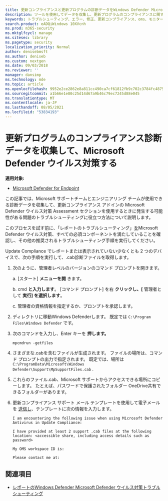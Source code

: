 ```yaml
---
title: 更新コンプライアンスと更新プログラムの診断データをWindows Defender Microsoft Defender ウイルス対策
description: ツールを使用してデータを収集し、更新プログラムのコンプライアンスに関する問題のトラブルシューティングを行う場合は、Microsoft Defender ウイルス対策を使用します。
keywords: トラブルシューティング、エラー、修正、更新コンプライアンス、oms、モニター、レポート、Microsoft Defender AV
search.product: eADQiWindows 10XVcnh
ms.prod: m365-security
ms.mktglfcycl: manage
ms.sitesec: library
ms.pagetype: security
localization_priority: Normal
author: denisebmsft
ms.author: deniseb
ms.custom: nextgen
ms.date: 09/03/2018
ms.reviewer: ''
manager: dansimp
ms.technology: mde
ms.topic: article
ms.openlocfilehash: 9952e2ce2862e8a811cc490ca7cf61812fb9c702c3784fc487515a5349154024
ms.sourcegitcommit: a1b66e1e80c25d14d67a9b46c79ec7245d88e045
ms.translationtype: MT
ms.contentlocale: ja-JP
ms.lasthandoff: 08/05/2021
ms.locfileid: "53834193"
---
```

# <a name="collect-update-compliance-diagnostic-data-for-microsoft-defender-antivirus-assessment"></a>更新プログラムのコンプライアンス診断データを収集して、Microsoft Defender ウイルス対策する


**適用対象:**

- [Microsoft Defender for Endpoint](/microsoft-365/security/defender-endpoint/)

この記事では、Microsoft サポートチームとエンジニアリング チームが使用できる診断データを収集して、更新コンプライアンス アドインの Microsoft Defender ウイルス対策 Assessment セクションを使用するときに発生する可能性がある問題のトラブルシューティングに役立つ方法について説明します。

このプロセスを試す前に、「レポートのトラブルシューティング」[を](troubleshoot-reporting.md)Microsoft Defender ウイルス対策、すべての必須コンポーネントを満たしていることを確認し、その他の推奨されるトラブルシューティング手順を実行してください。

Update Compliance でレポートまたは表示されていない少なくとも 2 つのデバイスで、次の手順を実行して、.cab診断ファイルを取得します。

1. 次のように、管理者レベルのバージョンのコマンド プロンプトを開きます。
        
    a. [スタート] **メニューを開** きます。

    b. cmd **と入力します**。 [コマンド プロンプト] を右 **クリックし、[** 管理者として **実行] を選択します**。

    c. 管理者の資格情報を指定するか、プロンプトを承認します。
        
2. ディレクトリに移動Windows Defenderします。 既定では `C:\Program Files\Windows Defender` です。

3. 次のコマンドを入力し、Enter キーを **押します。**
        
    ```Dos
    mpcmdrun -getfiles
    ```
    
4. さまざまな.cabを含むファイルが生成されます。 ファイルの場所は、コマンド プロンプトの出力で指定されます。 既定では、場所は `C:\ProgramData\Microsoft\Windows Defender\Support\MpSupportFiles.cab` .

5. これらのファイル.cab、Microsoft サポートからアクセスできる場所にコピーします。 たとえば、パスワードで保護されたフォルダー OneDrive共有できるフォルダーがあります。

6. 更新コンプライアンス サポート メール テンプレートを使用して電子メールを <a href="mailto:ucsupport@microsoft.com?subject=MDAV assessment issue&body=I%20am%20encountering%20the%20following%20issue%20when%20using%20Windows%20Defender%20AV%20in%20Update%20Compliance%3a%20%0d%0aI%20have%20provided%20at%20least%202%20support%20.cab%20files%20at%20the%20following%20location%3a%20%3Caccessible%20share%2c%20including%20access%20details%20such%20as%20password%3E%0d%0aMy%20OMS%20workspace%20ID%20is%3a%20%0d%0aPlease%20contact%20me%20at%3a">送信し</a>、テンプレートに次の情報を入力します。
  
    ```
    I am encountering the following issue when using Microsoft Defender Antivirus in Update Compliance:
    
    I have provided at least 2 support .cab files at the following location: <accessible share, including access details such as password>

    My OMS workspace ID is:

    Please contact me at:
    ```

## <a name="see-also"></a>関連項目

- [レポートのWindows Defender Microsoft Defender ウイルス対策トラブルシューティング](troubleshoot-reporting.md)
